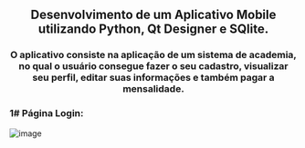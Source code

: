 <h2 align="center">Desenvolvimento de um Aplicativo Mobile utilizando Python, Qt Designer e SQlite.</h2>


**<h3 align="center">O aplicativo consiste na aplicação de um sistema de academia, no qual o usuário consegue fazer o seu cadastro, visualizar seu perfil, editar suas informações e também pagar a mensalidade.</h3>**














<h3> 1# Página Login:</h3>

![image](https://user-images.githubusercontent.com/88850852/186513525-098c53a4-9cde-4f25-b578-b3a7d8bf5217.png)
